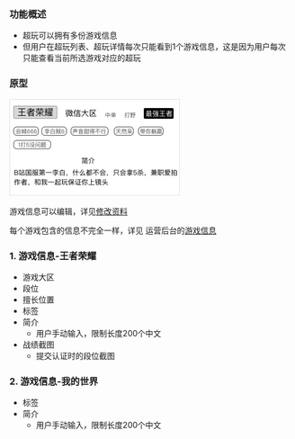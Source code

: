 ### 功能概述
* 超玩可以拥有多份游戏信息
* 但用户在超玩列表、超玩详情每次只能看到1个游戏信息，这是因为用户每次只能查看当前所选游戏对应的超玩


### 原型
![](img/模块-超玩详情-游戏信息.jpg)

游戏信息可以编辑，详见[修改资料](xplayer-info-edit.md)

每个游戏包含的信息不完全一样，详见 运营后台的[游戏信息](console-gameinfo.md)

### 1. 游戏信息-王者荣耀
* 游戏大区
* 段位
* 擅长位置
* 标签
* 简介
	* 用户手动输入，限制长度200个中文
* 战绩截图
	* 提交认证时的段位截图


### 2. 游戏信息-我的世界
* 标签
* 简介
	* 用户手动输入，限制长度200个中文 